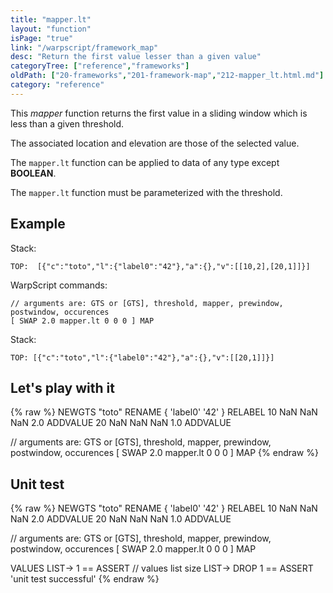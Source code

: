 ```yaml
---
title: "mapper.lt"
layout: "function"
isPage: "true"
link: "/warpscript/framework_map"
desc: "Return the first value lesser than a given value"
categoryTree: ["reference","frameworks"]
oldPath: ["20-frameworks","201-framework-map","212-mapper_lt.html.md"]
category: "reference"
---
```

 

This *mapper* function returns the first value in a sliding window which is less than a given threshold.

The associated location and elevation are those of the selected value.

The `mapper.lt` function can be applied to data of any type except **BOOLEAN**.

The `mapper.lt` function must be parameterized with the threshold.

## Example ##

Stack:

    TOP:  [{"c":"toto","l":{"label0":"42"},"a":{},"v":[[10,2],[20,1]]}]

WarpScript commands:

    // arguments are: GTS or [GTS], threshold, mapper, prewindow, postwindow, occurences
    [ SWAP 2.0 mapper.lt 0 0 0 ] MAP

Stack: 

    TOP: [{"c":"toto","l":{"label0":"42"},"a":{},"v":[[20,1]]}]

## Let's play with it ##

{% raw %}
<warp10-warpscript-widget>NEWGTS "toto" RENAME 
{ 'label0' '42' } RELABEL
10 NaN NaN NaN  2.0 ADDVALUE
20 NaN NaN NaN 1.0 ADDVALUE

// arguments are: GTS or [GTS], threshold, mapper, prewindow, postwindow, occurences
[ SWAP 2.0 mapper.lt 0 0 0 ] MAP
</warp10-warpscript-widget>
{% endraw %}    


## Unit test ##

{% raw %}
<warp10-warpscript-widget>NEWGTS "toto" RENAME 
{ 'label0' '42' } RELABEL
10 NaN NaN NaN  2.0 ADDVALUE
20 NaN NaN NaN 1.0 ADDVALUE

// arguments are: GTS or [GTS], threshold, mapper, prewindow, postwindow, occurences
[ SWAP 2.0 mapper.lt 0 0 0 ] MAP

VALUES LIST-> 
1 == ASSERT   // values list size
LIST-> DROP
1 == ASSERT
'unit test successful'
</warp10-warpscript-widget>
{% endraw %}        
